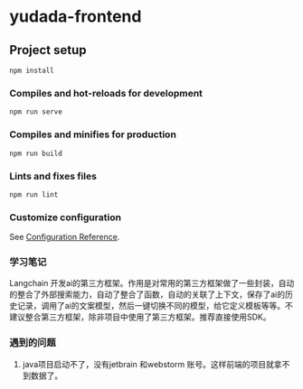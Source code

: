 <!--
 * @Author: error: error: git config user.name & please set dead value or install git && error: git config user.email & please set dead value or install git & please set dead value or install git
 * @Date: 2024-08-20 15:11:31
 * @LastEditors: error: error: git config user.name & please set dead value or install git && error: git config user.email & please set dead value or install git & please set dead value or install git
 * @LastEditTime: 2024-08-20 16:17:52
 * @FilePath: \yudada-frontend\README.md
 * @Description: 这是默认设置,请设置`customMade`, 打开koroFileHeader查看配置 进行设置: https://github.com/OBKoro1/koro1FileHeader/wiki/%E9%85%8D%E7%BD%AE
-->
# yudada-frontend

## Project setup
```
npm install
```

### Compiles and hot-reloads for development
```
npm run serve
```

### Compiles and minifies for production
```
npm run build
```

### Lints and fixes files
```
npm run lint
```

### Customize configuration
See [Configuration Reference](https://cli.vuejs.org/config/).

### 学习笔记
Langchain 开发ai的第三方框架。作用是对常用的第三方框架做了一些封装，自动的整合了外部搜索能力，自动了整合了函数，自动的关联了上下文，保存了ai的历史记录，调用了ai的文案模型，然后一键切换不同的模型，给它定义模板等等。不建议整合第三方框架，除非项目中使用了第三方框架。推荐直接使用SDK。

### 遇到的问题
1. java项目启动不了，没有jetbrain 和webstorm 账号。这样前端的项目就拿不到数据了。
